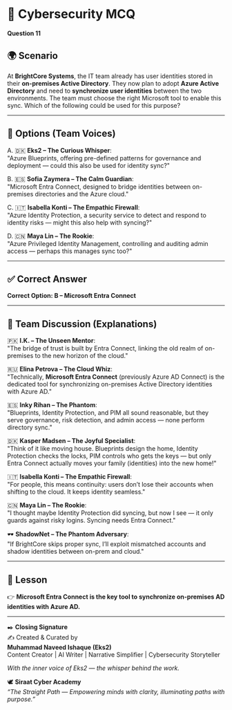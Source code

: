 # 🔐 Cybersecurity MCQ

**Question 11**

## 🌍 Scenario
At **BrightCore Systems**, the IT team already has user identities stored in their **on-premises Active Directory**. They now plan to adopt **Azure Active Directory** and need to **synchronize user identities** between the two environments. The team must choose the right Microsoft tool to enable this sync. Which of the following could be used for this purpose?  

---

## 📝 Options (Team Voices)

A. 🇩🇰 **Eks2 – The Curious Whisper**:  
"Azure Blueprints, offering pre-defined patterns for governance and deployment — could this also be used for identity sync?"  

B. 🇪🇸 **Sofia Zaymera – The Calm Guardian**:  
"Microsoft Entra Connect, designed to bridge identities between on-premises directories and the Azure cloud."  

C. 🇮🇹 **Isabella Konti – The Empathic Firewall**:  
"Azure Identity Protection, a security service to detect and respond to identity risks — might this also help with syncing?"  

D. 🇨🇳 **Maya Lin – The Rookie**:  
"Azure Privileged Identity Management, controlling and auditing admin access — perhaps this manages sync too?"  

---

## ✅ Correct Answer
**Correct Option: B – Microsoft Entra Connect**  

---

## 💬 Team Discussion (Explanations)

🇵🇰 **I.K. – The Unseen Mentor**:  
"The bridge of trust is built by Entra Connect, linking the old realm of on-premises to the new horizon of the cloud."  

🇷🇺 **Elina Petrova – The Cloud Whiz**:  
"Technically, **Microsoft Entra Connect** (previously Azure AD Connect) is the dedicated tool for synchronizing on-premises Active Directory identities with Azure AD."  

🇪🇸 **Inky Rihan – The Phantom**:  
"Blueprints, Identity Protection, and PIM all sound reasonable, but they serve governance, risk detection, and admin access — none perform directory sync."  

🇩🇰 **Kasper Madsen – The Joyful Specialist**:  
"Think of it like moving house. Blueprints design the home, Identity Protection checks the locks, PIM controls who gets the keys — but only Entra Connect actually moves your family (identities) into the new home!"  

🇮🇹 **Isabella Konti – The Empathic Firewall**:  
"For people, this means continuity: users don’t lose their accounts when shifting to the cloud. It keeps identity seamless."  

🇨🇳 **Maya Lin – The Rookie**:  
"I thought maybe Identity Protection did syncing, but now I see — it only guards against risky logins. Syncing needs Entra Connect."  

🕶️ **ShadowNet – The Phantom Adversary**:  
"If BrightCore skips proper sync, I’ll exploit mismatched accounts and shadow identities between on-prem and cloud."  

---

## 🌟 Lesson
👉 **Microsoft Entra Connect is the key tool to synchronize on-premises AD identities with Azure AD.**

---

✒️ **Closing Signature**  
✍️ Created & Curated by  
**Muhammad Naveed Ishaque (Eks2)**  
Content Creator | AI Writer | Narrative Simplifier | Cybersecurity Storyteller  

_With the inner voice of Eks2 — the whisper behind the work._  

🕊️ **Siraat Cyber Academy**  
*“The Straight Path — Empowering minds with clarity, illuminating paths with purpose.”*  
